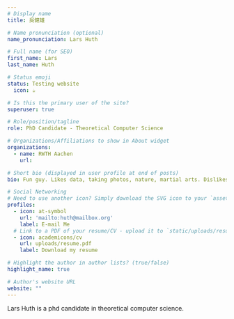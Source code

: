```yaml
---
# Display name
title: 吳健雄

# Name pronunciation (optional)
name_pronunciation: Lars Huth

# Full name (for SEO)
first_name: Lars
last_name: Huth

# Status emoji
status: Testing website
  icon: ☕️

# Is this the primary user of the site?
superuser: true

# Role/position/tagline
role: PhD Candidate - Theoretical Computer Science

# Organizations/Affiliations to show in About widget
organizations:
  - name: RWTH Aachen
    url: 

# Short bio (displayed in user profile at end of posts)
bio: Fun guy. Likes data, taking photos, nature, martial arts. Dislikes anti-democratic sentiment.

# Social Networking
# Need to use another icon? Simply download the SVG icon to your `assets/media/icons/` folder.
profiles:
  - icon: at-symbol
    url: 'mailto:huth@mailbox.org'
    label: E-mail Me
  # Link to a PDF of your resume/CV - upload it to `static/uploads/resume.pdf`
  - icon: academicons/cv
    url: uploads/resume.pdf
    label: Download my resume

# Highlight the author in author lists? (true/false)
highlight_name: true

# Author's website URL
website: ""
---
```


Lars Huth is a phd candidate in theoretical computer science.